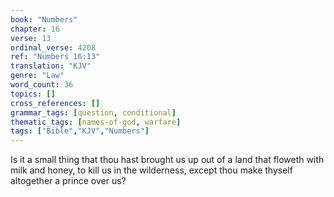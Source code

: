 ```yaml
---
book: "Numbers"
chapter: 16
verse: 13
ordinal_verse: 4208
ref: "Numbers 16:13"
translation: "KJV"
genre: "Law"
word_count: 36
topics: []
cross_references: []
grammar_tags: [question, conditional]
thematic_tags: [names-of-god, warfare]
tags: ["Bible","KJV","Numbers"]
---
```

Is it a small thing that thou hast brought us up out of a land that floweth with milk and honey, to kill us in the wilderness, except thou make thyself altogether a prince over us?
